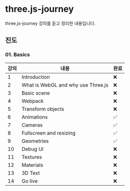 # three.js-journey
three.js-journey 강의를 듣고 정리한 내용입니다.

## 진도
### 01. Basics
| 강의 | 내용 | 완료 |
| --- | --- |---|
| 1 | Introduction | ❌ |
| 2 | What is WebGL and why use Three.js | ❌ |
| 3 | Basic scene | ❌ |
| 4 | Webpack | ❌ |
| 5 | Transform objects | ❌ |
| 6 | Animations | ✅ |
| 7 | Cameras | ✅ |
| 8 | Fullscreen and resizing | ✅ |
| 9 | Geometries | ✅ |
| 10 | Debug UI | ❌ |
| 11 | Textures | ❌ |
| 12 | Materials | ❌ |
| 13 | 3D Text | ❌ |
| 14 | Go live | ❌ |
